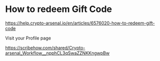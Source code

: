  
# How to redeem Gift Code

https://help.crypto-arsenal.io/en/articles/6576020-how-to-redeem-gift-code

Visit your Profile page

 




https://scribehow.com/shared/Crypto-arsenal_Workflow__npphCL3qSwaZZNKKngwpBw

 